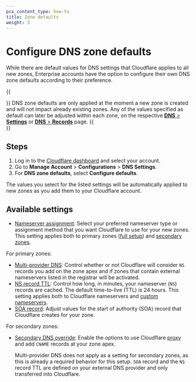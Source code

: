 ```yaml
---
pcx_content_type: how-to
title: Zone defaults
weight: 3
---
```


# Configure DNS zone defaults

While there are default values for DNS settings that Cloudflare applies to all new zones, Enterprise accounts have the option to configure their own DNS zone defaults according to their preference.

{{<Aside type="warning">}}
DNS zone defaults are only applied at the moment a new zone is created and will not impact already existing zones. Any of the values specified as default can later be adjusted within each zone, on the respective [**DNS** > **Settings**](https://dash.cloudflare.com/?to=/:account/:zone/dns/settings) or [**DNS** > **Records**](https://dash.cloudflare.com/?to=/:account/:zone/dns/records) page.
{{</Aside>}}

## Steps

1. Log in to the [Cloudflare dashboard](https://dash.cloudflare.com/login) and select your account.
2. Go to **Manage Account** > **Configurations** > **DNS Settings**.
3. For **DNS zone defaults**, select **Configure defaults**.

The values you select for the listed settings will be automatically applied to new zones as you add them to your Cloudflare account.

## Available settings

- [Nameserver assignment](/dns/nameservers/nameserver-options/#assignment-method): Select your preferred nameserver type or assignment method that you want Cloudflare to use for your new zones. This setting applies both to primary zones ([full setup](/dns/zone-setups/full-setup/)) and [secondary zones](/dns/zone-setups/zone-transfers/cloudflare-as-secondary/).

For primary zones:

- [Multi-provider DNS](/dns/nameservers/nameserver-options/#multi-provider-dns): Control whether or not Cloudflare will consider `NS` records you add on the zone apex and if zones that contain external nameservers listed in the registrar will be activated.
- [NS record TTL](/dns/nameservers/nameserver-options/#ns-record-ttl): Control how long, in minutes, your nameserver (`NS`) records are cached. The default time-to-live (TTL) is 24 hours. This setting applies both to Cloudflare nameservers and [custom nameservers](/dns/nameservers/custom-nameservers/).
- [SOA record](/dns/manage-dns-records/reference/dns-record-types/#soa): Adjust values for the start of authority (SOA) record that Cloudflare creates for your zone.

For secondary zones:

- [Secondary DNS override](/dns/zone-setups/zone-transfers/cloudflare-as-secondary/proxy-traffic/): Enable the options to use Cloudflare [proxy](/dns/manage-dns-records/reference/proxied-dns-records/) and add `CNAME` records at your zone apex.

  Multi-provider DNS does not apply as a setting for secondary zones, as this is already a required behavior for this setup. `SOA` record and the `NS` record TTL are defined on your external DNS provider and only transferred into Cloudflare.